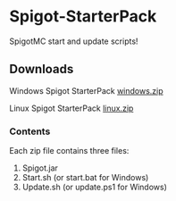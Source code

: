 # Spigot-StarterPack
SpigotMC start and update scripts!

## Downloads
Windows Spigot StarterPack [windows.zip](https://s3.amazonaws.com/spigot.download/scripts/windows.zip)

Linux Spigot StarterPack [linux.zip](https://s3.amazonaws.com/spigot.download/scripts/linux.zip)

### Contents
Each zip file contains three files:

1. Spigot.jar
2. Start.sh (or start.bat for Windows)
3. Update.sh (or update.ps1 for Windows)
